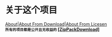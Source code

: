 # 关于这个项目
[About](av10492/about.htm)|[About From Download](av10492/about.htm?download)|[About From Licesen](av10492/about.htm?licesen)<br>
<b><code>所有的项目都是公开且无收益的</code><b>
[[ZipPackDownload]](https://github.com/SykeB/SykeB.github.io/archive/refs/heads/main.zip)
